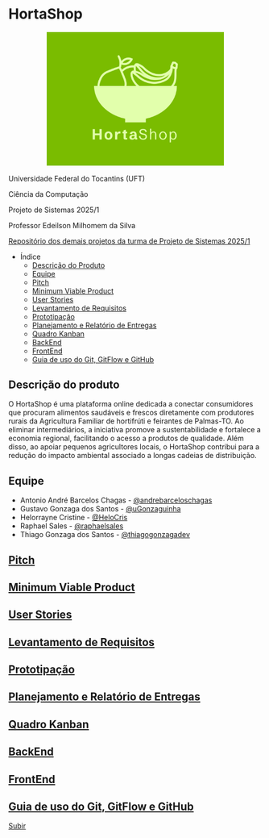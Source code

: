 # HortaShop

<div align="center">
  <img src="/images/logo/hortaShop.png" alt="logo" style="height: 7cm;">
</div>

Universidade Federal do Tocantins (UFT)

Ciência da Computação

Projeto de Sistemas 2025/1

Professor Edeilson Milhomem da Silva

[Repositório dos demais projetos da turma de Projeto de Sistemas 2025/1](https://github.com/disciplinas-prof-Edeilson-UFT/proj-sist-2025-1)

- Índice
  - [Descrição do Produto](#descrição-do-produto)
  - [Equipe](#equipe)
  - [Pitch](#pitch)
  - [Minimum Viable Product](#descrição-do-produto)
  - [User Stories](#user-stories)
  - [Levantamento de Requisitos](#levantamento-de-requisitos)
  - [Prototipação](#prototipação)
  - [Planejamento e Relatório de Entregas](#planejamento-e-relatório-de-entregas)
  - [Quadro Kanban](#quadro-kanban)
  - [BackEnd](#backend)
  - [FrontEnd](#frontend)
  - [Guia de uso do Git, GitFlow e GitHub](#guia-de-uso-do-git-gitflow-e-github)

## Descrição do produto

​O HortaShop é uma plataforma online dedicada a conectar consumidores que procuram alimentos saudáveis e frescos diretamente com produtores rurais da Agricultura Familiar de hortifrúti e feirantes de Palmas-TO. Ao eliminar intermediários, a iniciativa promove a sustentabilidade e fortalece a economia regional, facilitando o acesso a produtos de qualidade. Além disso, ao apoiar pequenos agricultores locais, o HortaShop contribui para a redução do impacto ambiental associado a longas cadeias de distribuição.

## Equipe

- Antonio André Barcelos Chagas - [@andrebarceloschagas](https://github.com/andrebarceloschagas)
- Gustavo Gonzaga dos Santos - [@uGonzaguinha](https://github.com/uGonzaguinha)
- Helorrayne Cristine  - [@HeloCris](https://github.com/HeloCris)
- Raphael Sales - [@raphaelsales](https://github.com/raphaelsales)
- Thiago Gonzaga dos Santos - [@thiagogonzagadev](https://github.com/thiagogonzagadev)

## [Pitch](/pitch.pdf)

## [Minimum Viable Product](/mvp.md)

## [User Stories](/user_stories.md)

## [Levantamento de Requisitos](https://docs.google.com/spreadsheets/d/12s-O6yGfPm4BrYIASYmg-mTyy1VjKq881j7DcWgVwPQ/edit?gid=0#gid=0)

## [Prototipação](https://www.figma.com/proto/qBmHxZgLpY7XdVGG2g0Now/HortaShop-Telas?node-id=160-1559&p=f&t=S7wfnOBBJwhbxv5J-0&scaling=scale-down&content-scaling=fixed&page-id=0%3A1&starting-point-node-id=160%3A1559)

## [Planejamento e Relatório de Entregas](/planejamento_entregas.md)

## [Quadro Kanban](https://projetosis.atlassian.net/jira/core/projects/HCEV/board?groupBy=status)

## [BackEnd](https://github.com/HortaShop-PS/BackEnd)

## [FrontEnd](https://github.com/HortaShop-PS/FrontEnd)

## [Guia de uso do Git, GitFlow e GitHub](/git_gitflow_github.md)

[Subir](#hortashop)

